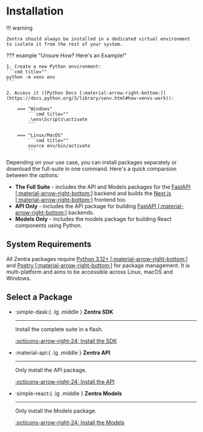 # Installation

!!! warning

    Zentra should always be installed in a dedicated virtual environment to isolate it from the rest of your system. 

??? example "Unsure How? Here's an Example!"

    1. Create a new Python environment:
    ```cmd title=""
    python -m venv env
    ```

    2. Access it ([Python Docs [:material-arrow-right-bottom:]](https://docs.python.org/3/library/venv.html#how-venvs-work)):

        === "Windows"
            ```cmd title=""
            .\env\Scripts\activate
            ```
        
        === "Linux/MacOS"
            ```cmd title=""
            source env/bin/activate
            ```

Depending on your use case, you can install packages separately or download the full-suite in one command. Here's a quick comparsion between the options:

- __The Full Suite__ - includes the API and Models packages for the [FastAPI [:material-arrow-right-bottom:]](https://fastapi.tiangolo.com/) backend and builds the [Next.js [:material-arrow-right-bottom:]](https://nextjs.org/) frontend too.
- __API Only__ - includes the API package for building [FastAPI [:material-arrow-right-bottom:]](https://fastapi.tiangolo.com/) backends.
- __Models Only__ - includes the models package for building React components using Python.

## System Requirements

All Zentra packages require [Python 3.12+ [:material-arrow-right-bottom:]](https://www.python.org/) and [Poetry [:material-arrow-right-bottom:]](https://python-poetry.org/) for package management. It is multi-platform and aims to be accessible across Linux, macOS and Windows.

## Select a Package

<div class="grid cards" markdown>

-   :simple-dask:{ .lg .middle } __Zentra SDK__

    ---

    Install the complete suite in a flash.

    [:octicons-arrow-right-24: Install the SDK](../sdk/index.md)

</div>

<div class="grid cards" markdown>

-   :material-api:{ .lg .middle } __Zentra API__

    ---

    Only install the API package.

    [:octicons-arrow-right-24: Install the API](../api/index.md)

-   :simple-react:{ .lg .middle } __Zentra Models__

    ---

    Only install the Models package.

    [:octicons-arrow-right-24: Install the Models](../models/index.md)

</div>
